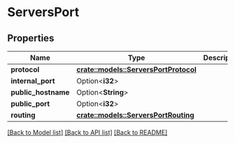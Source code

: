 # ServersPort

## Properties

Name | Type | Description | Notes
------------ | ------------- | ------------- | -------------
**protocol** | [**crate::models::ServersPortProtocol**](ServersPortProtocol.md) |  | 
**internal_port** | Option<**i32**> |  | [optional]
**public_hostname** | Option<**String**> |  | [optional]
**public_port** | Option<**i32**> |  | [optional]
**routing** | [**crate::models::ServersPortRouting**](ServersPortRouting.md) |  | 

[[Back to Model list]](../README.md#documentation-for-models) [[Back to API list]](../README.md#documentation-for-api-endpoints) [[Back to README]](../README.md)



